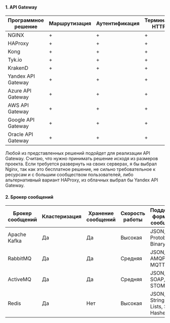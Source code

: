 #### 1. API Gateway

| Программное решение| Маршрутизация | Аутентификация | Терминация HTTPS |
|--------------------|---------------|----------------|------------------|
| NGINX              | +             | +              | +                |
| HAProxy            | +             | +              | +                |
| Kong               | +             | +              | +                |
| Tyk.io             | +             | +              | +                |
| KrakenD            | +             | +              | +                |
| Yandex API Gateway | +             | +              | +                |
| Azure API Gateway  | +             | +              | +                |
| AWS API Gateway    | +             | +              | +                |
| Google API Gateway | +             | +              | +                |
| Oracle API Gateway | +             | +              | +                |

Любой из представленных решений подойдет для реализации API Gateway. Считаю, что нужно принимать решение исходя из размеров проекта. Если требуется развернуть на своих серверах, я бы выбрал Nginx, так как это бесплатное решение, не сильно требовательное к ресурсам и с большим сообществом пользователей, либо альтернативный вариант HAProxy, из облачных выбрал бы Yandex API Gateway.

#### 2. Брокер сообщений


| Брокер сообщений | Кластеризация | Хранение сообщений | Скорость работы | Поддержка форматов сообщений | Разделение прав доступа | Простота эксплуатации |
|---|---|---|---|---|---|---|
| Apache Kafka | Да | Да | Высокая | JSON, Avro, Protobuf, Binary | Да | Средняя |
| RabbitMQ | Да | Да | Средняя | JSON, XML, AMQP, MQTT | Да | Высокая |
| ActiveMQ | Да | Да | Средняя | JSON, XML, SOAP, STOMP | Да | Средняя |
| Redis | Да | Нет | Высокая | JSON, Strings, Lists, Sets, Hashes | Нет | Высокая |


